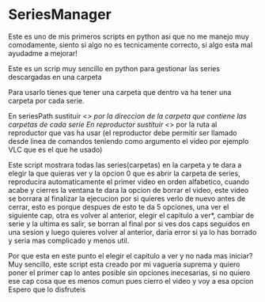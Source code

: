 # SeriesManager

Este es uno de mis primeros scripts en python asi que no me manejo muy comodamente, siento si algo no es tecnicamente correcto, si algo esta mal ayudadme a mejorar!

Este es un scrip muy sencillo en python para gestionar las series descargadas en una carpeta

Para usarlo tienes que tener una carpeta que dentro va ha tener una carpeta por cada serie.

En seriesPath sustituir <*> por la direccion de la carpeta que contiene las carpetas de cada serie
En reproductor sustituir <*> por la ruta al reproductor que vas ha usar (el reproductor debe permitir ser llamado desde linea de comandos teniendo como argumento el video por ejemplo VLC que es el que he usado)


Este script mostrara todas las series(carpetas) en la carpeta y te dara a elegir la que quieras ver y la opcion 0 que es abrir la carpeta de series, reproducira automaticamente el primer video en orden alfabetico, cuando acabe y cierres la ventana te dara la opcion de borrar el video, este video se borrara al finalizar la ejecucion por si quieres verlo de nuevo antes de cerrar, esto es porque despues de esto te da 5 opciones, una ver el siguiente cap, otra es volver al anterior, elegir el capitulo a ver*, cambiar de serie y la ultima es salir, se borran al final por si ves dos caps seguidos en una sesion y luego quieres volver al anterior, daria error si ya lo has borrado y seria mas complicado y menos util.

Por que esta en este punto el elegir el capitulo a ver y no nada mas iniciar?
  Muy sencillo, este script esta creado por mi vagueria suprema y quiero poner el primer cap lo antes posible sin opciones inecesarias, si    no quiero ese cap cosa que es menos comun pues cierro el video y voy a esa opcion
Espero que lo disfruteis
